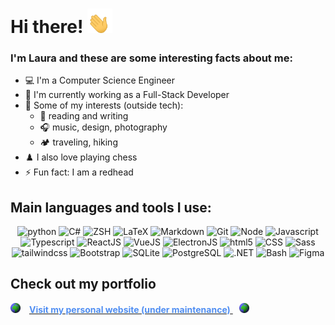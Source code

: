 # Hi there! <img src="./images/hi.gif" width="40"/>

### I'm Laura and these are some interesting facts about me:

- 💻 I'm a Computer Science Engineer
- 💼 I'm currently working as a Full-Stack Developer
- 🌱 Some of my interests (outside tech):
  - 📖 reading and writing
  - 🎧 music, design, photography
  - 🏕️ traveling, hiking
- ♟️ I also love playing chess
- ⚡ Fun fact: I am a redhead

## Main languages and tools I use:

<div align="center">
<img alt="python" src="https://img.shields.io/badge/-Python-3776AB?style=flat-square&logo=Python&logoColor=white"></a>
<img alt="C#" src="https://img.shields.io/badge/-CSharp-512BD4?style=flat-square&logo=cplusplus&logoColor=white"></a>
<img alt="ZSH" src="https://img.shields.io/badge/-OhMyZSH-black?style=flat-square&logo=zsh&logoColor=white"></a>
<img alt="LaTeX" src="https://img.shields.io/badge/-LaTeX-008080?style=flat-square&logo=LaTeX&logoColor=white"></a>
<img alt="Markdown" src="https://img.shields.io/badge/-Markdown-black?style=flat-square&logo=markdown&logoColor=white"></a>
<img alt="Git" src="https://img.shields.io/badge/-Git-F05032?style=flat-square&logo=Git&logoColor=white"></a>
<img alt="Node" src="https://img.shields.io/badge/-Node-green?style=flat-square&logo=Node.js&logoColor=white"></a>
<img alt="Javascript" src="https://img.shields.io/badge/-Javascript-yellow?style=flat-square&logo=Javascript&logoColor=white"></a>
<img alt="Typescript" src="https://img.shields.io/badge/-Typescript-blue?style=flat-square&logo=Typescript&logoColor=white"></a>
<img alt="ReactJS" src="https://img.shields.io/badge/-React-61DAFB?style=flat-square&logo=react&logoColor=black"></a>
<img alt="VueJS" src="https://img.shields.io/badge/-Vue-4FC08D?style=flat-square&logo=vuedotjs&logoColor=white"></a>
<img alt="ElectronJS" src="https://img.shields.io/badge/-Electron-47848F?style=flat-square&logo=electron&logoColor=white"></a>
<img alt="html5" src="https://img.shields.io/badge/-HTML5-E34F26?style=flat-square&logo=html5&logoColor=white" />
<img alt="CSS" src="https://img.shields.io/badge/-CSS-blue?style=flat-square&logo=CSS&logoColor=white"></a>
<img alt="Sass" src="https://img.shields.io/badge/-Sass-CC6699?style=flat-square&logo=sass&logoColor=white" />
<img alt="tailwindcss" src="https://img.shields.io/badge/-Tailwind-06B6D4?style=flat-square&logo=tailwindcss&logoColor=white" />
<img alt="Bootstrap" src="https://img.shields.io/badge/-Bootstrap-7743c4?style=flat-square&logo=Bootstrap&logoColor=white"></a>
<img alt="SQLite" src="https://img.shields.io/badge/-SQLite-35a4db?style=flat-square&logo=SQLite&logoColor=white"></a>
<img alt="PostgreSQL" src="https://img.shields.io/badge/-PostgreSQL-316192?style=flat-square&logo=postgresql&logoColor=white"></a>
<img alt=".NET" src="https://img.shields.io/badge/-.NET-5027d5?style=flat-square&logo=.NET&logoColor=white"></a>
<img alt="Bash" src="https://img.shields.io/badge/-Bash-black?style=flat-square&logo=gnubash&logoColor=white"></a>
<img alt="Figma" src="https://img.shields.io/badge/-Figma-F24E1E?style=flat-square&logo=figma&logoColor=white"></a>
</div>

## Check out my portfolio

<p align="start" >
<img  width="16" src="./images/globe.gif" style="margin-right:10px">
<a href="#" style="pointer-events: none;">
<strong style="color: #508ef2;">Visit my personal website (under maintenance)</strong>
</a>
<img width="16" src="./images/globe.gif" style="margin-left:10px">
</p>
